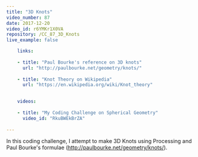 ```yaml
---
title: "3D Knots"
video_number: 87
date: 2017-12-20
video_id: r6YMKr1X0VA
repository: /CC_87_3D_Knots
live_example: false

    links:
    
    - title: "Paul Bourke's reference on 3D knots"
      url: "http://paulbourke.net/geometry/knots/"
  
    - title: "Knot Theory on Wikipedia"
      url: "https://en.wikipedia.org/wiki/Knot_theory"
    

    videos:
    
    - title: "My Coding Challenge on Spherical Geometry"
      video_id: "RkuBWEkBrZA"
    
---
```


In this coding challenge, I attempt to make 3D Knots using Processing and Paul Bourke's formulae (http://paulbourke.net/geometry/knots/).
